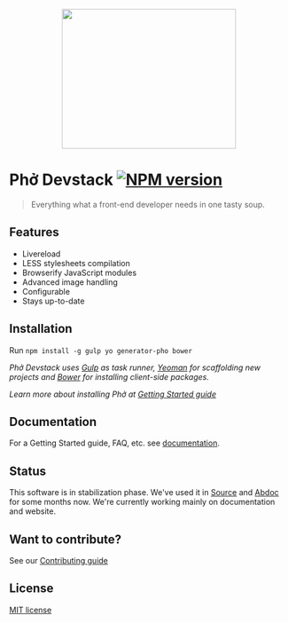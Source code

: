 <p align="center">
  <a href="http://pho.madebysource.com">
    <img width="314" height="252" src="http://pho.madebysource.com/images/logo-big.png"/>
  </a>
</p>

# Phở Devstack [![NPM version][npm-image]][npm-url]

> Everything what a front-end developer needs in one tasty soup.

## Features

- Livereload
- LESS stylesheets compilation
- Browserify JavaScript modules
- Advanced image handling
- Configurable
- Stays up-to-date

## Installation

Run ```npm install -g gulp yo generator-pho bower```

*Phở Devstack uses [Gulp][Gulp] as task runner, [Yeoman][Yeoman] for scaffolding new projects and [Bower][Bower] for installing client-side packages.*

*Learn more about installing Phở at [Getting Started guide](docs/getting-started.md)*

## Documentation

For a Getting Started guide, FAQ, etc. see [documentation](docs/README.md).

## Status

This software is in stabilization phase. We've used it in [Source][Source] and [Abdoc][Abdoc] for some months now. We're currently working mainly on documentation and website.

## Want to contribute?

See our [Contributing guide](CONTRIBUTING.md)

## License

[MIT license](http://opensource.org/licenses/mit-license.php)

[npm-url]:  https://npmjs.org/package/pho-devstack
[npm-image]: http://img.shields.io/npm/v/pho-devstack.svg?style=flat

[Gulp]: http://gulpjs.com/
[Yeoman]: http://yeoman.io/
[Bower]: http://bower.io/
[Source]: https://madebysource.com/
[Abdoc]: http://abdoc.net/
